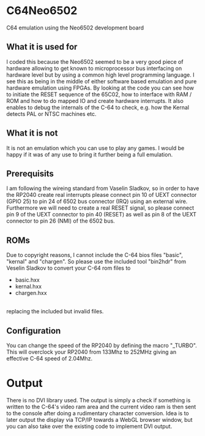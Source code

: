 # C64Neo6502
C64 emulation using the Neo6502 development board

## What it is used for
I coded this because the Neo6502 seemed to be a very good piece of hardware allowing to get known to microprocessor bus interfacing on hardware level but by using a common high level programming language. I see this as being in the middle of either software based emulation and pure hardware emulation using FPGAs. By looking at the code you can see how to initiate the RESET sequence of the 65C02, how to interface with RAM / ROM and how to do mapped IO and create hardware interrupts. It also enables to debug the internals of the C-64 to check, e.g. how the Kernal detects PAL or NTSC machines etc. 

## What it is not
It is not an emulation which you can use to play any games. I would be happy if it was of any use to bring it further being a full emulation.

## Prerequisits
I am following the wireing standard from Vaselin Sladkov, so in order to have the RP2040 create real interrupts please connect pin 10 of UEXT connector (GPIO 25) to pin 24 of 6502 bus connector (IRQ) using an external wire. Furthermore we will need to create a real RESET signal, so please connect pin 9 of the UEXT connector to pin 40 (RESET) as well as pin 8 of the UEXT connector to pin 26 (NMI) of the 6502 bus.

## ROMs
Due to copyright reasons, I cannot include the C-64 bios files "basic", "kernal" and "chargen". So please use the included tool "bin2hdr" from Veselin Sladkov to convert your C-64 rom files to 
<ul>
  <li>basic.hxx</li>
  <li>kernal.hxx</li>
  <li>chargen.hxx</li>
</ul><br>
replacing the included but invalid files.

## Configuration
You can change the speed of the RP2040 by defining the macro "_TURBO". This will overclock your RP2040 from 133Mhz to 252MHz giving an effective C-64 speed of 2.04Mhz.

# Output
There is no DVI library used. The output is simply a check if something is written to the C-64's video ram area and the current video ram is then sent to the console after doing a rudimentary character conversion. Idea is to later output the display via TCP/IP towards a WebGL browser window, but you can also take over the existing code to implement DVI output.

  

